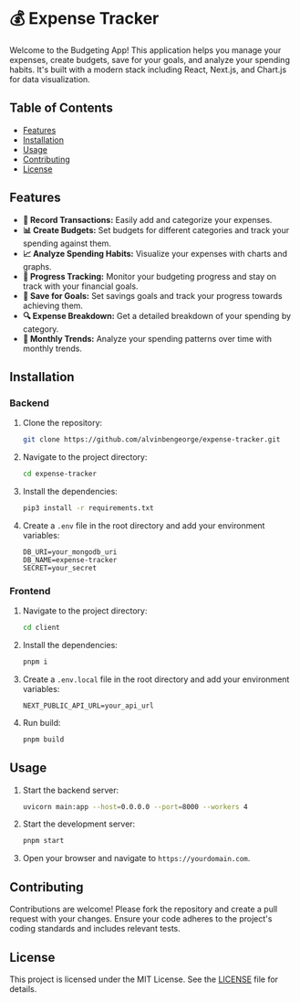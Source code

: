 # 💰 Expense Tracker

Welcome to the Budgeting App! This application helps you manage your expenses, create budgets, save for your goals, and analyze your spending habits. It's built with a modern stack including React, Next.js, and Chart.js for data visualization.

## Table of Contents
- [Features](#features)
- [Installation](#installation)
- [Usage](#usage)
- [Contributing](#contributing)
- [License](#license)

## Features

- **💸 Record Transactions:** Easily add and categorize your expenses.
- **📊 Create Budgets:** Set budgets for different categories and track your spending against them.
- **📈 Analyze Spending Habits:** Visualize your expenses with charts and graphs.
- **📅 Progress Tracking:** Monitor your budgeting progress and stay on track with your financial goals.
- **🎯 Save for Goals:** Set savings goals and track your progress towards achieving them.
- **🔍 Expense Breakdown:** Get a detailed breakdown of your spending by category.
- **📆 Monthly Trends:** Analyze your spending patterns over time with monthly trends.

## Installation

### Backend

1. Clone the repository:
    ```bash
    git clone https://github.com/alvinbengeorge/expense-tracker.git
    ```
2. Navigate to the project directory:
    ```bash
    cd expense-tracker
    ```
3. Install the dependencies:
    ```bash
    pip3 install -r requirements.txt
    ```
4. Create a `.env` file in the root directory and add your environment variables:
    ```env
    DB_URI=your_mongodb_uri
    DB_NAME=expense-tracker
    SECRET=your_secret
    ```

### Frontend

1. Navigate to the project directory:
    ```bash
    cd client
    ```
2. Install the dependencies:
    ```bash
    pnpm i
    ```
3. Create a `.env.local` file in the root directory and add your environment variables:
    ```env
    NEXT_PUBLIC_API_URL=your_api_url
    ```
4. Run build:
    ```bash
    pnpm build
    ```

## Usage

1. Start the backend server:
    ```bash
    uvicorn main:app --host=0.0.0.0 --port=8000 --workers 4
    ```
2. Start the development server:
    ```bash
    pnpm start 
    ```
3. Open your browser and navigate to `https://yourdomain.com`.

## Contributing

Contributions are welcome! Please fork the repository and create a pull request with your changes. Ensure your code adheres to the project's coding standards and includes relevant tests.

## License

This project is licensed under the MIT License. See the [LICENSE](LICENSE) file for details.
